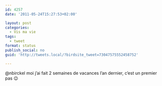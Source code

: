 ```yaml
---
id: 4257
date: '2011-05-24T15:27:53+02:00'

layout: post
categories:
  - Vis ma vie
tags:
  - tweet
format: status
publish_social: no
guid: 'http://tweets.local/?birdsite_tweet=73047575552458752'

---
```


@nbirckel moi j’ai fait 2 semaines de vacances l’an dernier, c’est un premier pas 😉